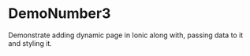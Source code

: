 # DemoNumber3
Demonstrate adding dynamic page in Ionic along with, passing data to it and styling it. 
